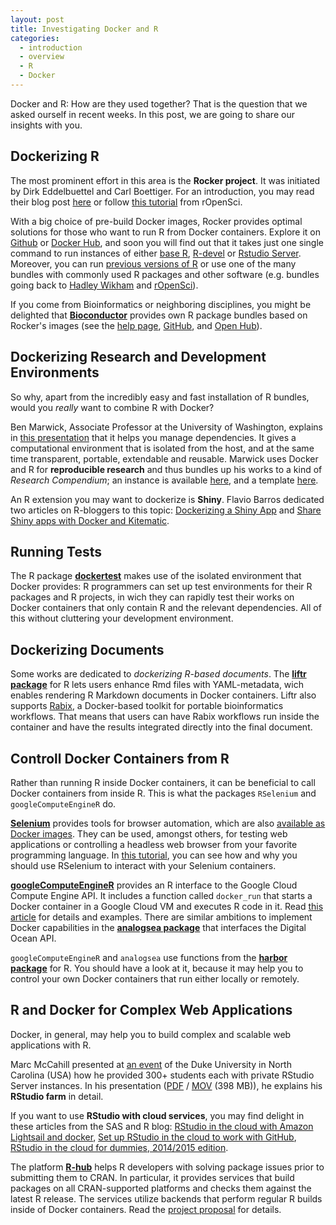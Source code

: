 ```yaml
---
layout: post
title: Investigating Docker and R
categories:
  - introduction
  - overview
  - R
  - Docker
---
```


Docker and R: How are they used together?
That is the question that we asked ourself in recent weeks. In this post, we are going to share our insights with you.

## Dockerizing R

The most prominent effort in this area is the **Rocker project**. It was initiated by Dirk Eddelbuettel and Carl Boettiger. For an introduction, you may read their blog post [here](http://dirk.eddelbuettel.com/blog/2014/10/23/) or follow [this tutorial](http://ropenscilabs.github.io/r-docker-tutorial/) from rOpenSci.

With a big choice of pre-build Docker images, Rocker provides optimal solutions for those who want to run R from Docker containers. Explore it on [Github](https://github.com/rocker-org/) or [Docker Hub](https://hub.docker.com/u/rocker/), and soon you will find out that it takes just one single command to run instances of either [base R](https://hub.docker.com/r/rocker/r-base/), [R-devel](https://hub.docker.com/r/rocker/r-devel/) or [Rstudio Server](https://hub.docker.com/r/rocker/rstudio/). Moreover, you can run [previous versions of R](https://hub.docker.com/r/rocker/r-versioned/) or use one of the many bundles with commonly used R packages and other software (e.g. bundles going back to [Hadley Wikham](https://hub.docker.com/r/rocker/hadleyverse/) and [rOpenSci](https://hub.docker.com/r/rocker/ropensci/)).

If you come from Bioinformatics or neighboring disciplines, you might be delighted that [**Bioconductor**](http://bioconductor.org/) provides own R package bundles based on Rocker's images (see the [help page](http://bioconductor.org/help/docker/), [GitHub](https://github.com/Bioconductor/bioc_docker), and [Open Hub](https://hub.docker.com/u/bioconductor/)).

## Dockerizing Research and Development Environments

So why, apart from the incredibly easy and fast installation of R bundles, would you *really* want to combine R with Docker?

Ben Marwick, Associate Professor at the University of Washington, explains in [this presentation](https://benmarwick.github.io/UW-eScience-docker-for-reproducible-research/) that it helps you manage dependencies. It gives a computational environment that is isolated from the host, and at the same time transparent, portable, extendable and reusable. Marwick uses Docker and R for **reproducible research** and thus bundles up his works to a kind of *Research Compendium*; an instance is available [here](https://github.com/benmarwick/1989-excavation-report-Madjebebe), and a template [here](https://github.com/benmarwick/researchcompendium).

An R extension you may want to dockerize is **Shiny**. Flavio Barros dedicated two articles on R-bloggers to this topic: [Dockerizing a Shiny App](https://www.r-bloggers.com/dockerizing-a-shiny-app/) and [Share Shiny apps with Docker and Kitematic](https://www.r-bloggers.com/share-your-shiny-apps-with-docker-and-kitematic/).

## Running Tests

The R package [**dockertest**](https://github.com/traitecoevo/dockertest) makes use of the isolated environment that Docker provides: R programmers can set up test environments for their R packages and R projects, in wich they can rapidly test their works on Docker containers that only contain R and the relevant dependencies. All of this without cluttering your development environment.

## Dockerizing Documents

Some works are dedicated to _dockerizing R-based documents_. The [**liftr package**](http://liftr.me/) for R lets users enhance Rmd files with YAML-metadata, wich enables rendering R Markdown documents in Docker containers. Liftr also supports [Rabix](https://www.rabix.org/), a Docker-based toolkit for portable bioinformatics workflows. That means that users can have Rabix workflows run inside the container and have the results integrated directly into the final document. 

## Controll Docker Containers from R

Rather than running R inside Docker containers, it can be beneficial to call Docker containers from inside R. This is what the packages `RSelenium` and `googleComputeEngineR` do.

[**Selenium**](http://www.seleniumhq.org/) provides tools for browser automation, which are also [available as Docker images](https://hub.docker.com/u/selenium/). They can be used, amongst others, for testing web applications or controlling a headless web browser from your favorite programming language. In [this tutorial](https://rpubs.com/johndharrison/RSelenium-Docker), you can see how and why you should use RSelenium to interact with your Selenium containers.

[**googleComputeEngineR**](https://cloudyr.github.io/googleComputeEngineR/) provides an R interface to the Google Cloud Compute Engine API. It includes a function called `docker_run` that starts a Docker container in a Google Cloud VM and executes R code in it. Read [this article](https://cloudyr.github.io/googleComputeEngineR/articles/docker-ssh-futures.html) for details and examples. There are similar ambitions to implement Docker capabilities in the [**analogsea package**](https://github.com/sckott/analogsea) that interfaces the Digital Ocean API.

`googleComputeEngineR` and `analogsea` use functions from the [**harbor package**](https://github.com/wch/harbor/) for R. You should have a look at it, because it may help you to control your own Docker containers that run either locally or remotely.

## R and Docker for Complex Web Applications

Docker, in general, may help you to build complex and scalable web applications with R. 

Marc McCahill presented at [an event](https://sites.duke.edu/researchcomputing/2014/09/23/duke-docker-day-was-great/) of the Duke University in North Carolina (USA) how he provided 300+ students each with private RStudio Server instances. In his presentation ([PDF](https://sites.duke.edu/researchcomputing/files/2014/09/mccahill-DockerDays.pdf) / [MOV](https://people.duke.edu/~mdelong/mccahill-DockerDays.mov) (398 MB)), he explains his **RStudio farm** in detail. 

If you want to use **RStudio with cloud services**, you may find delight in these articles from the SAS and R blog: [RStudio in the cloud with Amazon Lightsail and docker](http://sas-and-r.blogspot.de/2016/12/rstudio-in-cloud-with-amazon-lightsail.html), [Set up RStudio in the cloud to work with GitHub](http://sas-and-r.blogspot.de/2016/01/set-up-rstudio-in-cloud-to-work-with.html), [RStudio in the cloud for dummies, 2014/2015 edition](http://sas-and-r.blogspot.de/2014/12/rstudio-in-cloud-for-dummies-20142015.html).

The platform [**R-hub**](https://github.com/r-hub) helps R developers with solving package issues prior to submitting them to CRAN. In particular, it provides services that build packages on all CRAN-supported platforms and checks them against the latest R release. The services utilize backends that perform regular R builds inside of Docker containers. Read the [project proposal](https://github.com/r-hub/proposal) for details.
